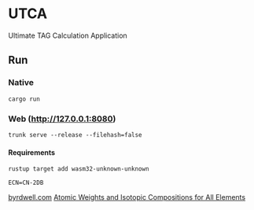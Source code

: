 # UTCA

Ultimate TAG Calculation Application

## Run

### Native

`cargo run`

### Web (http://127.0.0.1:8080)

`trunk serve --release --filehash=false`

#### Requirements

`rustup target add wasm32-unknown-unknown`

`ECN=CN-2DB`

[byrdwell.com](https://byrdwell.com/Triacylglycerols/TAGbyMass1.htm)
[Atomic Weights and Isotopic Compositions for All Elements](https://physics.nist.gov/cgi-bin/Compositions/stand_alone.pl)
